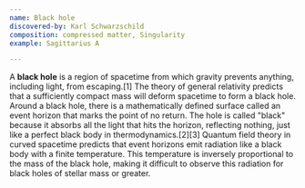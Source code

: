 ```yaml
---
name: Black hole
discovered-by: Karl Schwarzschild
composition: compressed matter, Singularity
example: Sagittarius A

---
```


A **black hole** is a region of spacetime from which gravity prevents anything, including light, from escaping.[1] The theory of general relativity predicts that a sufficiently compact mass will deform spacetime to form a black hole. Around a black hole, there is a mathematically defined surface called an event horizon that marks the point of no return. The hole is called "black" because it absorbs all the light that hits the horizon, reflecting nothing, just like a perfect black body in thermodynamics.[2][3] Quantum field theory in curved spacetime predicts that event horizons emit radiation like a black body with a finite temperature. This temperature is inversely proportional to the mass of the black hole, making it difficult to observe this radiation for black holes of stellar mass or greater.
